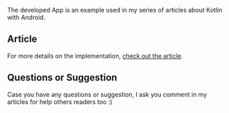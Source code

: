 The developed App is an example used in my series of articles about Kotlin with Android.

## Article

For more details on the implementation, [check out the article](https://medium.com/collabcode/progressdialog-deprecated-e-agora-d295edcb37b3). 

## Questions or Suggestion

Case you have any questions or suggestion, I ask you comment in my articles for help others readers too :)
